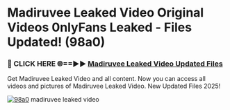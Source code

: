 # Madiruvee Leaked Video Original Videos 0nlyFans Leaked - Files Updated! (98a0)

<h3>🔴 CLICK HERE 🌐==►► <a href="https://tinyurl.com/4seja8ks" rel="nofollow">Madiruvee Leaked Video Updated Files</a></h3>

Get Madiruvee Leaked Video and all content. Now you can access all videos and pictures of Madiruvee Leaked Video. New Updated Files 2025!

[![98a0](https://i.imgur.com/EWjZXRe.gif)](https://tinyurl.com/4seja8ks)
madiruvee leaked video